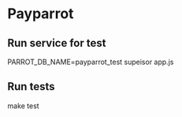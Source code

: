 Payparrot
=========
Run service for test
--------------------
PARROT_DB_NAME=payparrot_test supeisor app.js

Run tests
---------
make test


